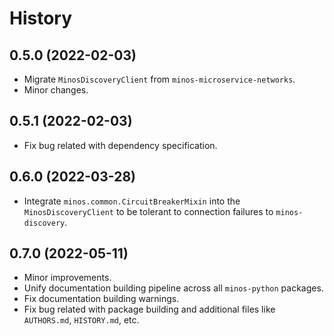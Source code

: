 # History

## 0.5.0 (2022-02-03)

* Migrate `MinosDiscoveryClient` from `minos-microservice-networks`.
* Minor changes.

## 0.5.1 (2022-02-03)

* Fix bug related with dependency specification.

## 0.6.0 (2022-03-28)

* Integrate `minos.common.CircuitBreakerMixin` into the `MinosDiscoveryClient` to be tolerant to connection failures to `minos-discovery`.

## 0.7.0 (2022-05-11)

* Minor improvements.
* Unify documentation building pipeline across all `minos-python` packages.
* Fix documentation building warnings.
* Fix bug related with package building and additional files like `AUTHORS.md`, `HISTORY.md`, etc.
